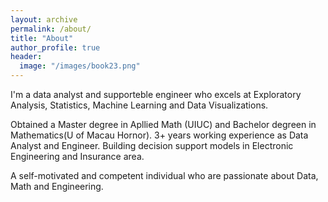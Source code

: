 ```yaml
---
layout: archive
permalink: /about/
title: "About"
author_profile: true
header:
  image: "/images/book23.png"
---
```




  I'm a data analyst and supporteble engineer who excels at Exploratory Analysis, Statistics, Machine Learning and Data Visualizations.  


 Obtained a Master degree in Apllied Math (UIUC) and Bachelor degreen in Mathematics(U of Macau Hornor). 3+  years working experience as Data Analyst and Engineer. Building decision support models in Electronic Engineering and Insurance area. 


  A self-motivated and competent individual who are passionate about Data, Math and Engineering. 


